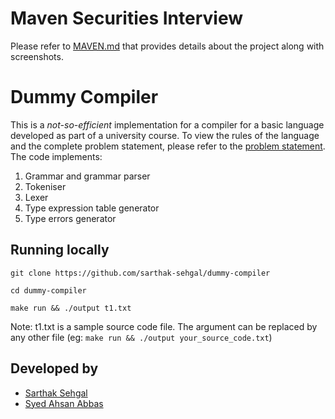 # Maven Securities Interview
Please refer to [MAVEN.md](./MAVEN.md) that provides details about the project along with screenshots.
# Dummy Compiler
This is a _not-so-efficient_ implementation for a compiler for a basic language developed as part of a university course. To view the rules of the language and the complete problem statement, please refer to the [problem statement](https://github.com/sarthak-sehgal/ppl-assignment/blob/master/problem_statement.pdf). The code implements:
1. Grammar and grammar parser
2. Tokeniser
3. Lexer
4. Type expression table generator
5. Type errors generator

## Running locally
```
git clone https://github.com/sarthak-sehgal/dummy-compiler

cd dummy-compiler

make run && ./output t1.txt
```
Note: t1.txt is a sample source code file. The argument can be replaced by any other file (eg: `make run && ./output your_source_code.txt`)

## Developed by
- [Sarthak Sehgal](https://github.com/sarthak-sehgal/)
- [Syed Ahsan Abbas](https://github.com/ahsanabbas123/)
